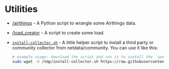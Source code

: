 # Utilities

- [/airthings](./airthings/) - A Python script to wrangle some Airthings data.
- [/load_creator](./load_creator/) - A script to create some load.
- [`install-collector.sh`](./install-collector.sh) - A little helper script to install a third party or community collector from netdata/community.
  You can use it like this:

  ```bash
  # example usage: download the script and run it to install the `speedtest` collector
  sudo wget -O /tmp/install-collector.sh https://raw.githubusercontent.com/netdata/community/main/utilities/install-collector.sh && sudo bash /tmp/install-collector.sh charts.d.plugin/speedtest
  ```